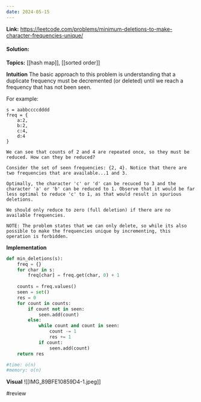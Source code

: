 ```yaml
---
date: 2024-05-15
---
```

**Link:** https://leetcode.com/problems/minimum-deletions-to-make-character-frequencies-unique/
#### Solution:

**Topics:** [[hash map]], [[sorted order]]

**Intuition**
The basic approach to this problem is understanding that a duplicate frequency must be decremented (or deleted) until we reach a frequency that has not been seen. 

For example:
```
s = aabbccccdddd
freq = {
	a:2,
	b:2,
	c:4,
	d:4
}

We can see that counts of 2 and 4 are repeated once, so they must be reduced. How can they be reduced?

Consider the set of seen frequencies: {2, 4}. Notice that there are two frequencies that are available...1 and 3. 

Optimally, the character 'c' or 'd' can be recuced to 3 and the character 'a' or 'b' can be reduced to 1. Observe that it would be far less optimal to reduce 'c' to 1, as that would result in spurious deletions. 

We should only reduce to zero (full deletion) if there are no available frequencies.

NOTE: The problem states that we can only delete, so while its also possible to make the frequencies unique by incrementing, this operation is forbidden. 

```


**Implementation**
```python
def min_deletions(s):
	freq = {}	
	for char in s:
		freq[char] = freq.get(char, 0) + 1
		
	counts = freq.values()
	seen = set()
	res = 0
	for count in counts:
		if count not in seen:
			seen.add(count)
		else:
			while count and count in seen:
				count -= 1
				res += 1
			if count:
				seen.add(count)
	return res

#time: o(n)
#memory: o(n)
```

**Visual** 
![[IMG_89BFE10859D4-1.jpeg]]



#review 





